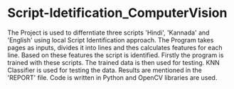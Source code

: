 # Script-Idetification_ComputerVision

The Project is used to differntiate three scripts 'Hindi', 'Kannada' and 'English' using local Script Identification approach.
The Program takes pages as inputs, divides it into lines and thes calculates features for each line. Based on these features the
script is identified.
Firstly the program is trained with these scripts. The trained data is then used for testing.
KNN Classifier is used for testing the data.
Results are mentioned in the 'REPORT' file.
Code is written in Python and OpenCV libraries are used.

